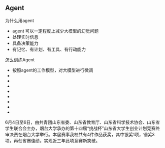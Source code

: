 ## Agent

为什么用agent

* agent 可以一定程度上减少大模型的幻觉问题
* 处理实时信息
* 具备决策能力
* 有记忆、有计划、有工具、有行动能力


怎么训练Agent

- 按照agent的工作模型，对大模型进行微调
-
-
-
-
-
-
-
-


6月4日至6日，由共青团山东省委、山东省教育厅、山东省科学技术协会、山东省学生联合会主办，烟台大学承办的第十四届“挑战杯”山东省大学生创业计划竞赛终审决赛在烟台大学举行。本届赛事我校共有4件作品获奖，其中银奖1项，铜奖3项，再创省赛佳绩，实现近三年此项竞赛新突破。




